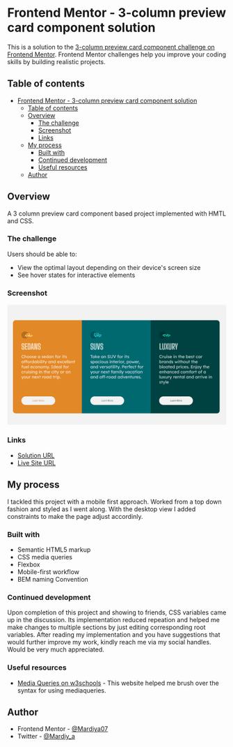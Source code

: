 # Frontend Mentor - 3-column preview card component solution

This is a solution to the [3-column preview card component challenge on Frontend Mentor](https://www.frontendmentor.io/challenges/3column-preview-card-component-pH92eAR2-). Frontend Mentor challenges help you improve your coding skills by building realistic projects. 

## Table of contents

- [Frontend Mentor - 3-column preview card component solution](#frontend-mentor---3-column-preview-card-component-solution)
  - [Table of contents](#table-of-contents)
  - [Overview](#overview)
    - [The challenge](#the-challenge)
    - [Screenshot](#screenshot)
    - [Links](#links)
  - [My process](#my-process)
    - [Built with](#built-with)
    - [Continued development](#continued-development)
    - [Useful resources](#useful-resources)
  - [Author](#author)


## Overview
A 3 column preview card component based project implemented with HMTL and CSS.
### The challenge

Users should be able to:

- View the optimal layout depending on their device's screen size
- See hover states for interactive elements

### Screenshot

![DesktopView](./images/Desktopview.png)

### Links

- [Solution URL](https://github.com/Mardiya07/preview-card)
- [Live Site URL](https://mardiya07.github.io/preview-card/)

## My process
I tackled this project with a mobile first approach. Worked from a top down fashion and styled as I went along. With the desktop view I added constraints to make the page adjust accordinly.
### Built with

- Semantic HTML5 markup
- CSS media queries
- Flexbox
- Mobile-first workflow
- BEM naming Convention

### Continued development

Upon completion of this project and showing to friends, CSS variables came up in the discussion. Its implementation reduced repeation and helped me make changes to multiple sections by just editing corresponding root variables. 
After reading my implementation and you have suggestions that would further improve my work, kindly reach me via my social handles. Would be very much appreciated.

### Useful resources

- [Media Queries on w3schools](https://www.w3schools.com/css/css3_mediaqueries.asp) - This website helped me brush over the syntax for using mediaqueries.
## Author

- Frontend Mentor - [@Mardiya07](https://www.frontendmentor.io/profile/Mardiya07)
- Twitter - [@Mardiy_a](https://www.twitter.com/Mardiy_a)

